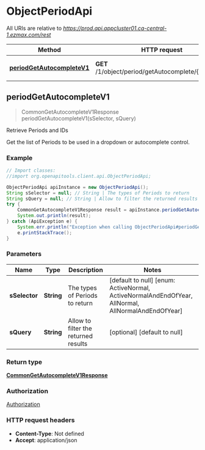 # ObjectPeriodApi

All URIs are relative to *https://prod.api.appcluster01.ca-central-1.ezmax.com/rest*

Method | HTTP request | Description
------------- | ------------- | -------------
[**periodGetAutocompleteV1**](ObjectPeriodApi.md#periodGetAutocompleteV1) | **GET** /1/object/period/getAutocomplete/{sSelector} | Retrieve Periods and IDs



## periodGetAutocompleteV1

> CommonGetAutocompleteV1Response periodGetAutocompleteV1(sSelector, sQuery)

Retrieve Periods and IDs

Get the list of Periods to be used in a dropdown or autocomplete control.

### Example

```java
// Import classes:
//import org.openapitools.client.api.ObjectPeriodApi;

ObjectPeriodApi apiInstance = new ObjectPeriodApi();
String sSelector = null; // String | The types of Periods to return
String sQuery = null; // String | Allow to filter the returned results
try {
    CommonGetAutocompleteV1Response result = apiInstance.periodGetAutocompleteV1(sSelector, sQuery);
    System.out.println(result);
} catch (ApiException e) {
    System.err.println("Exception when calling ObjectPeriodApi#periodGetAutocompleteV1");
    e.printStackTrace();
}
```

### Parameters


Name | Type | Description  | Notes
------------- | ------------- | ------------- | -------------
 **sSelector** | **String**| The types of Periods to return | [default to null] [enum: ActiveNormal, ActiveNormalAndEndOfYear, AllNormal, AllNormalAndEndOfYear]
 **sQuery** | **String**| Allow to filter the returned results | [optional] [default to null]

### Return type

[**CommonGetAutocompleteV1Response**](CommonGetAutocompleteV1Response.md)

### Authorization

[Authorization](../README.md#Authorization)

### HTTP request headers

- **Content-Type**: Not defined
- **Accept**: application/json

